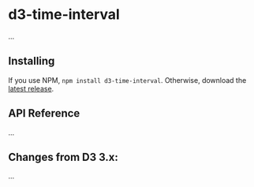 # d3-time-interval

…

## Installing

If you use NPM, `npm install d3-time-interval`. Otherwise, download the [latest release](https://github.com/d3/d3-time-interval/releases/latest).

## API Reference

…

## Changes from D3 3.x:

…
